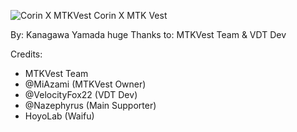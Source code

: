 ![Corin X MTKVest](https://github.com/user-attachments/assets/301ae134-fdd0-4d3a-89dc-a1df700545de)
Corin X MTK Vest

By: Kanagawa Yamada
huge Thanks to: MTKVest Team & VDT Dev

Credits:
- MTKVest Team
- @MiAzami (MTKVest Owner)
- @VelocityFox22 (VDT Dev)
- @Nazephyrus (Main Supporter)
- HoyoLab (Waifu)
